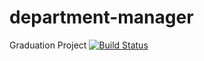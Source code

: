 # department-manager
Graduation Project
[![Build Status](https://travis-ci.org/valentyn-slivko/department-manager.svg?branch=main)](https://travis-ci.org/valentyn-slivko/department-manager)
